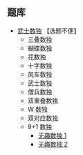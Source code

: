 ## 题库
- [武士数独](https://cn.sudoku.today/dailysudoku/) 【选题不便】
  - 三叠数独
  - 蝴蝶数独
  - 花数独
  - 十字数独
  - 风车数独
  - 武士数独
  - 僧兵数独
  - 双重叠数独
  - W 数独
  - 双对应数独
  - 9+1 数独
    - [无趣数独 1](https://cn.samuraisudoku.com/g-clueless-sudoku-1/)
    - [无趣数独 2](https://cn.samuraisudoku.com/g-clueless-sudoku-2/)